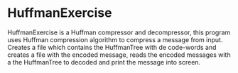 # HuffmanExercise
HuffmanExercise is a Huffman compressor and decompressor, this program uses Huffman compression algorithm to compress a message from input. Creates a file which contains the HuffmanTree with de code-words and creates a file with the encoded message, reads the encoded messages with a the HuffmanTree to decoded and print the message into screen.

